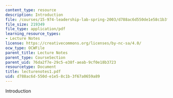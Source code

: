 ```yaml
---
content_type: resource
description: Introduction
file: /courses/15-974-leadership-lab-spring-2003/d788ac6d550de1e58c1b3f67a0659a89_lecturenotes1.pdf
file_size: 219349
file_type: application/pdf
learning_resource_types:
- Lecture Notes
license: https://creativecommons.org/licenses/by-nc-sa/4.0/
ocw_type: OCWFile
parent_title: Lecture Notes
parent_type: CourseSection
parent_uid: 76da2f7e-29c5-e38f-aeab-9cf0e18b3723
resourcetype: Document
title: lecturenotes1.pdf
uid: d788ac6d-550d-e1e5-8c1b-3f67a0659a89
---
```

Introduction